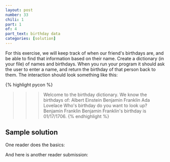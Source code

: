 ```yaml
---
layout: post
number: 33
chili: 1
part: 1
of: 4
part_text: birthday data
categories: [solution]
---
```


For this exercise, we will keep track of when our friend's birthdays are, and be able to find that information based on their name. Create a dictionary (in your file) of names and birthdays. When you run your program it should ask the user to enter a name, and return the birthday of that person back to them. The interaction should look something like this:

{% highlight pycon %}
>>> Welcome to the birthday dictionary. We know the birthdays of:
Albert Einstein
Benjamin Franklin
Ada Lovelace
>>> Who's birthday do you want to look up?
Benjamin Franklin
>>> Benjamin Franklin's birthday is 01/17/1706.
{% endhighlight %}

## Sample solution

One reader does the basics:

<script src="https://gist.github.com/Dimithrandir/75b943f35297a0708a9393d02dfe2121.js"></script>

And here is another reader submission:

<script src="https://gist.github.com/nhyy24/5efa95d627902eba38dbfd1e6f853340.js"></script>

